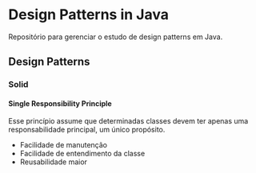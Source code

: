 # Design Patterns in Java
Repositório para gerenciar o estudo de design patterns em Java.

## Design Patterns

### Solid

#### Single Responsibility Principle

Esse princípio assume que determinadas classes devem ter apenas uma responsabilidade principal, um único propósito.
* Facilidade de manutenção
* Facilidade de entendimento da classe
* Reusabilidade maior
